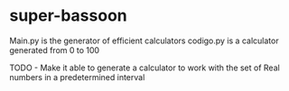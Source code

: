 # super-bassoon
Main.py is the generator of efficient calculators
codigo.py is a calculator generated from 0 to 100

TODO - Make it able to generate a calculator to work with the set of Real numbers in a predetermined interval
